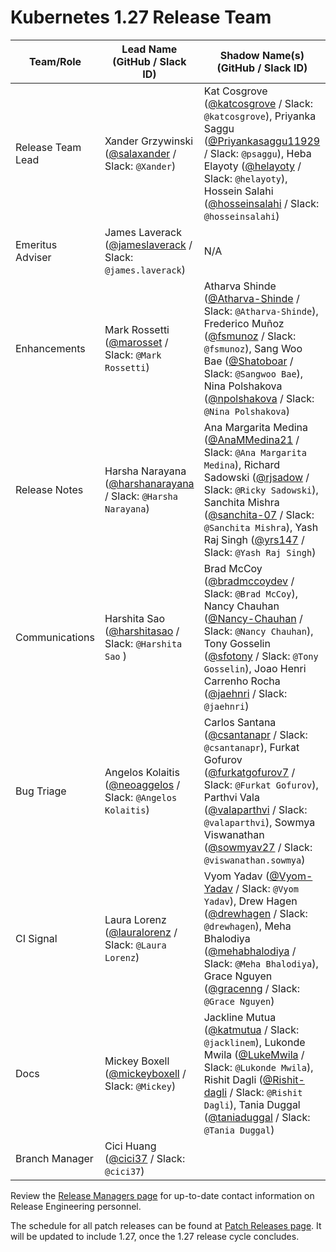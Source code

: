 # Kubernetes 1.27 Release Team

| **Team/Role** | **Lead Name** (**GitHub / Slack ID**) | **Shadow Name(s) (GitHub / Slack ID)** |
|----------|----------------------------------|----------------------------------------|
| Release Team Lead | Xander Grzywinski ([@salaxander](https://github.com/salaxander) / Slack: `@Xander`) | Kat Cosgrove ([@katcosgrove](https://github.com/katcosgrove) / Slack: `@katcosgrove`), Priyanka Saggu ([@Priyankasaggu11929](https://github.com/Priyankasaggu11929) / Slack: `@psaggu`), Heba Elayoty ([@helayoty](https://github.com/helayoty) / Slack: `@helayoty`), Hossein Salahi ([@hosseinsalahi](https://github.com/hosseinsalahi) / Slack: `@hosseinsalahi`) |
| Emeritus Adviser | James Laverack ([@jameslaverack](https://github.com/jameslaverack) / Slack: `@james.laverack`) | N/A |
| Enhancements | Mark Rossetti ([@marosset](https://github.com/marosset) / Slack: `@Mark Rossetti`) | Atharva Shinde ([@Atharva-Shinde](https://github.com/Atharva-Shinde) / Slack: `@Atharva-Shinde`), Frederico Muñoz ([@fsmunoz](https://github.com/fsmunoz) / Slack: `@fsmunoz`), Sang Woo Bae ([@Shatoboar](https://github.com/Shatoboar) / Slack: `@Sangwoo Bae`), Nina Polshakova ([@npolshakova](https://github.com/npolshakova) / Slack: `@Nina Polshakova`) |
| Release Notes | Harsha Narayana ([@harshanarayana](https://github.com/harshanarayana) / Slack: `@Harsha Narayana`) | Ana Margarita Medina ([@AnaMMedina21](https://github.com/AnaMMedina21) / Slack: `@Ana Margarita Medina`), Richard Sadowski ([@rjsadow](https://github.com/rjsadow) / Slack: `@Ricky Sadowski`), Sanchita Mishra ([@sanchita-07](https://github.com/sanchita-07) / Slack: `@Sanchita Mishra`), Yash Raj Singh ([@yrs147](https://github.com/yrs147) / Slack: `@Yash Raj Singh`) |
| Communications | Harshita Sao ([@harshitasao](https://github.com/harshitasao) / Slack: `@Harshita Sao` ) | Brad McCoy ([@bradmccoydev](https://github.com/bradmccoydev) / Slack: `@Brad McCoy`), Nancy Chauhan ([@Nancy-Chauhan](https://github.com/Nancy-Chauhan) / Slack: `@Nancy Chauhan`), Tony Gosselin ([@sfotony](https://github.com/sfotony) / Slack: `@Tony Gosselin`), Joao Henri Carrenho Rocha ([@jaehnri](https://github.com/jaehnri) / Slack: `@jaehnri`) |
| Bug Triage | Angelos Kolaitis ([@neoaggelos](https://github.com/neoaggelos) / Slack: `@Angelos Kolaitis`) | Carlos Santana ([@csantanapr](https://github.com/csantanapr) / Slack: `@csantanapr`), Furkat Gofurov ([@furkatgofurov7](https://github.com/furkatgofurov7) / Slack: `@Furkat Gofurov`), Parthvi Vala ([@valaparthvi](https://github.com/valaparthvi) / Slack: `@valaparthvi`), Sowmya Viswanathan ([@sowmyav27](https://github.com/sowmyav27) / Slack: `@viswanathan.sowmya`) |
| CI Signal | Laura Lorenz ([@lauralorenz](https://github.com/lauralorenz) / Slack: `@Laura Lorenz`) | Vyom Yadav ([@Vyom-Yadav](https://github.com/Vyom-Yadav) / Slack: `@Vyom Yadav`), Drew Hagen ([@drewhagen](https://github.com/drewhagen) / Slack: `@drewhagen`), Meha Bhalodiya ([@mehabhalodiya](https://github.com/mehabhalodiya) / Slack: `@Meha Bhalodiya`), Grace Nguyen ([@gracenng](https://github.com/gracenng) / Slack: `@Grace Nguyen`) |
| Docs | Mickey Boxell ([@mickeyboxell](https://github.com/mickeyboxell) / Slack: `@Mickey`) | Jackline Mutua ([@katmutua](https://github.com/katmutua) / Slack: `@jacklinem`), Lukonde Mwila ([@LukeMwila](https://github.com/LukeMwila) / Slack: `@Lukonde Mwila`), Rishit Dagli ([@Rishit-dagli](https://github.com/Rishit-dagli) / Slack: `@Rishit Dagli`), Tania Duggal ([@taniaduggal](https://github.com/taniaduggal) / Slack: `@Tania Duggal`) |
| Branch Manager | Cici Huang ([@cici37](https://github.com/cici37) / Slack: `@cici37`) |  |

Review the [Release Managers page](https://github.com/kubernetes/website/blob/main/content/en/releases/release-managers.md) for up-to-date contact information on Release Engineering personnel.

The schedule for all patch releases can be found at [Patch Releases page](https://github.com/kubernetes/website/blob/main/content/en/releases/patch-releases.md). It will be updated to include 1.27, once the 1.27 release cycle concludes.
